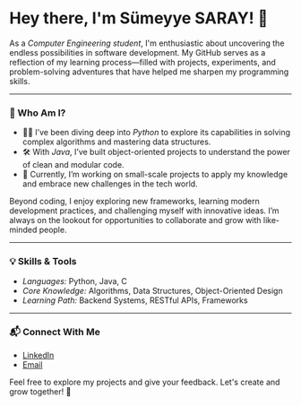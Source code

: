 # Hey there, I'm Sümeyye SARAY! 🌟

As a *Computer Engineering student*, I'm enthusiastic about uncovering the endless possibilities in software development. My GitHub serves as a reflection of my learning process—filled with projects, experiments, and problem-solving adventures that have helped me sharpen my programming skills.

---

### 🌱 Who Am I?

- 🧑‍💻 I’ve been diving deep into *Python* to explore its capabilities in solving complex algorithms and mastering data structures.
- 🛠 With *Java*, I’ve built object-oriented projects to understand the power of clean and modular code.
- 🔎 Currently, I’m working on small-scale projects to apply my knowledge and embrace new challenges in the tech world.

Beyond coding, I enjoy exploring new frameworks, learning modern development practices, and challenging myself with innovative ideas. I’m always on the lookout for opportunities to collaborate and grow with like-minded people.

---

### 💡 Skills & Tools

- *Languages:* Python, Java, C
- *Core Knowledge:* Algorithms, Data Structures, Object-Oriented Design
- *Learning Path:* Backend Systems, RESTful APIs, Frameworks

---

### 📬 Connect With Me

- [LinkedIn]((https://www.linkedin.com/in/s%C3%BCmeyye-saray-3607b7296/))  
- [Email](mailto:sumeyyesaray@posta.mu.edu.tr)

Feel free to explore my projects and give your feedback. Let's create and grow together! 🚀
